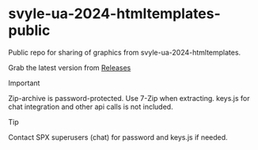 # svyle-ua-2024-htmltemplates-public
Public repo for sharing of graphics from svyle-ua-2024-htmltemplates.

Grab the latest version from [Releases](https://github.com/yle-html-based-graphics/svyle-ua-2024-htmltemplates-public/releases/latest)

> [!IMPORTANT]
> Zip-archive is password-protected. Use 7-Zip when extracting.
> keys.js for chat integration and other api calls is not included.

> [!TIP]
> Contact SPX superusers (chat) for password and keys.js if needed.
